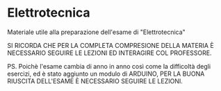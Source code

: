 # Elettrotecnica
Materiale utile alla preparazione dell'esame di "Elettrotecnica"

SI RICORDA CHE PER LA COMPLETA COMPRESIONE DELLA MATERIA È NECESSARIO SEGUIRE LE LEZIONI ED INTERAGIRE COL PROFESSORE. 

PS. Poichè l'esame cambia di anno in anno così come la difficoltà degli esercizi, ed è stato aggiunto un modulo di ARDUINO, PER LA BUONA RIUSCITA DELL'ESAME È NECESSARIO SEGUIRE LE LEZIONI. 

